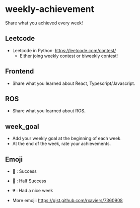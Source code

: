 # weekly-achievement

Share what you achieved every week!

## Leetcode

- Leetcode in Python: https://leetcode.com/contest/
  - Either joing weekly contest or biweekly contest!

## Frontend

- Share what you learned about React, Typescript/Javascript.

## ROS

- Share what you learned about ROS.

## week_goal

- Add your weekly goal at the beginning of each week.
- At the end of the week, rate your achievements.

## Emoji

- :green_heart: : Success
- :yellow_heart: : Half Success
- :broken_heart: : Had a nice week

- More emoji: https://gist.github.com/rxaviers/7360908

